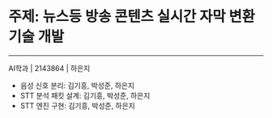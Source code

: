 # 주제: 뉴스등 방송 콘텐츠 실시간 자막 변환 기술 개발 
---
AI학과 | 2143864 | 하은지

- 음성 신호 분리: 김기흥, 박성준, 하은지
- STT 분석 패킷 설계: 김기흥, 박성준, 하은지
- STT 엔진 구현: 김기흥, 박성준, 하은지
